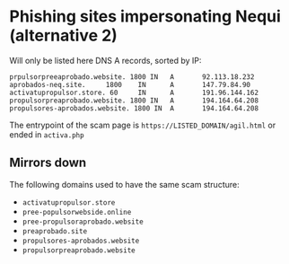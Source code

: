 # Phishing sites impersonating Nequi (alternative 2)

Will only be listed here DNS A records, sorted by IP:

```
prpulsorpreeaprobado.website. 1800 IN   A       92.113.18.232
aprobados-neq.site.     1800    IN      A       147.79.84.90
activatupropulsor.store. 60     IN      A       191.96.144.162
propulsorpreaprobado.website. 1800 IN   A       194.164.64.208
propulsores-aprobados.website. 1800 IN  A       194.164.64.208
```

The entrypoint of the scam page is `https://LISTED_DOMAIN/agil.html` or ended in `activa.php`


## Mirrors down

The following domains used to have the same scam structure:

- `activatupropulsor.store`
- `pree-populsorwebside.online`
- `pree-propulsoraprobado.website`
- `preaprobado.site`
- `propulsores-aprobados.website`
- `propulsorpreaprobado.website`
